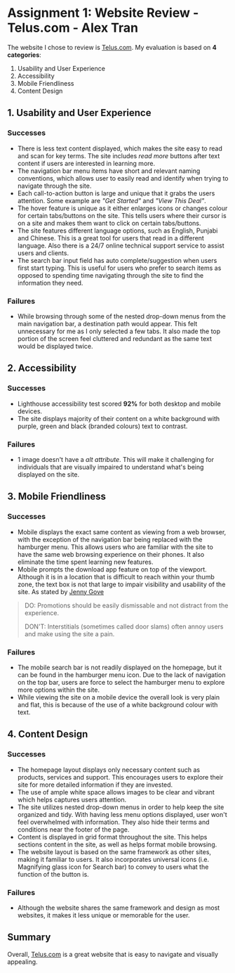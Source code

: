# Assignment 1: Website Review - Telus.com - Alex Tran
The website I chose to review is [Telus.com](https://www.telus.com/en/). My evaluation is based on **4 categories**:

1. Usability and User Experience
2. Accessibility
3. Mobile Friendliness
4. Content Design

## 1. Usability and User Experience
### Successes
- There is less text content displayed, which makes the site easy to read and scan for key terms. The site includes *read more* buttons after text content if users are interested in learning more.
- The navigation bar menu items have short and relevant naming conventions, which allows user to easily read and identify when trying to navigate through the site. 
- Each call-to-action button is large and unique that it grabs the users attention. Some example are *"Get Started"* and *"View This Deal"*.
- The hover feature is unique as it either enlarges icons or changes colour for certain tabs/buttons on the site. This tells users where their cursor is on a site and makes them want to click on certain tabs/buttons.
- The site features different language options, such as English, Punjabi and Chinese. This is a great tool for users that read in a different language. Also there is a 24/7 online technical support service to assist users and clients.
- The search bar input field has auto complete/suggestion when users first start typing. This is useful for users who prefer to search items as opposed to spending time navigating through the site to find the information they need. 

### Failures
- While browsing through some of the nested drop-down menus from the main navigation bar, a destination path would appear. This felt unnecessary for me as I only selected a few tabs. It also made the top portion of the screen feel cluttered and redundant as the same text would be displayed twice.

## 2. Accessibility
### Successes
- Lighthouse accessibility test scored **92%** for both desktop and mobile devices.
- The site displays majority of their content on a white background with purple, green and black (branded colours) text to contrast.

### Failures
- 1 image doesn't have a *alt attribute*. This will make it challenging for individuals that are visually impaired to understand what's being displayed on the site.

## 3. Mobile Friendliness
### Successes
- Mobile displays the exact same content as viewing from a web browser, with the exception of the navigation bar being replaced with the hamburger menu. This allows users who are familiar with the site to have the same web browsing experience on their phones. It also eliminate the time spent learning new features.
- Mobile prompts the download app feature on top of the viewport. Although it is in a location that is difficult to reach within your thumb zone, the text box is not that large to impair visibility and usability of the site. As stated by [Jenny Gove](https://developers.google.com/web/fundamentals/design-and-ux/principles/?hl=en)
>DO: Promotions should be easily dismissable and not distract from the experience.
>
>DON'T: Interstitials (sometimes called door slams) often annoy users and make using the site a pain.

### Failures
- The mobile search bar is not readily displayed on the homepage, but it can be found in the hamburger menu icon. Due to the lack of navigation on the top bar, users are force to select the hamburger menu to explore more options within the site.
- While viewing the site on a mobile device the overall look is very plain and flat, this is because of the use of a white background colour with text.

## 4. Content Design
### Successes
- The homepage layout displays only necessary content such as products, services and support. This encourages users to explore their site for more detailed information if they are invested.
- The use of ample white space allows images to be clear and vibrant which helps captures users attention.
- The site utilizes nested drop-down menus in order to help keep the site organized and tidy. With having less menu options displayed, user won't feel overwhelmed with information. They also hide their terms and conditions near the footer of the page.
- Content is displayed in grid format throughout the site. This helps sections content in the site, as well as helps format mobile browsing.
- The website layout is based on the same framework as other sites, making it familiar to users. It also incorporates universal icons (i.e. Magnifying glass icon for Search bar) to convey to users what the function of the button is.

### Failures
- Although the website shares the same framework and design as most websites, it makes it less unique or memorable for the user.

## Summary
Overall, [Telus.com](https://www.telus.com/en/) is a great website that is easy to navigate and visually appealing.
